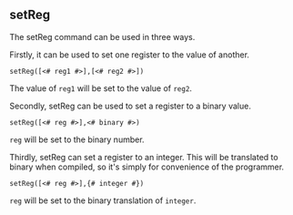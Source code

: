 ## setReg

The setReg command can be used in three ways.


Firstly, it can be used to set one register to the value of another.
```
setReg([<# reg1 #>],[<# reg2 #>])
```
The value of `reg1` will be set to the value of `reg2`.


Secondly, setReg can be used to set a register to a binary value.
```
setReg([<# reg #>],<# binary #>)
```
`reg` will be set to the binary number.


Thirdly, setReg can set a register to an integer. This will be translated to binary when compiled, so it's simply for convenience of the programmer.
```
setReg([<# reg #>],{# integer #})
```
`reg` will be set to the binary translation of `integer`.
